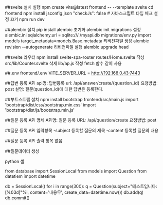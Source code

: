##svelte 설치 실행
npm create vite@latest frontend -- --template svelte
cd frontend
npm install
jsconfig.json  "checkJs": false  # 자바스크립트 타입 체크 설정 끄기
 npm run dev


##alembic 설치
pip install alembic
초기화  alembic init migrations
설정  alembic.ini sqlalchemy.url = sqlite:///./myapi.db
      migrations/env.py import models  target_metadata=models.Base.metadata
리비전파일 생성 alembic revision --autogenerate
리비전파일 실행 alembic upgrade head


##svelte 라우터
npm install svelte-spa-router
routes/Home.svelte 작성
src/lib/Counter.svelte 삭제 lib/ap.js 작성 fetch 함수 같이 사용


##.env
frontend/.env VITE_SERVER_URL = http://192.168.0.43:7443


##답변 등록 API
api명: 답변등록
url: /api/answer/create/{question_id}
요청방법:  post
설명:  질문(question_id)에 대한 답변은 등록한다.


##부트스트랩 설치
npm install bootstrap
frontend/src/main.js 
import 'bootstrap/dist/css/bootstrap.min.css'
import 'bootstrap/dist/js/bootstrap.min.js'


##질문 등록 API 명세
API명: 질문 등록
URL: /api/question/create
요청방법: post

##질문 등록 API 입력항목
-subject 등록할 질문의 제목
-content 등록할 질문의 내용

##질문 등록 API 출력 항목
없음


##질문데이터 생성

python 셀

from database import SessionLocal
from models import Question
from datetiem import datetime

db = SessionLocal()
for i in range(300):
      q = Question(subject="테스트입니다:[%03d]"%i, content='내용무', create_data=datetime.now())
      db.add(q)
db.commit()